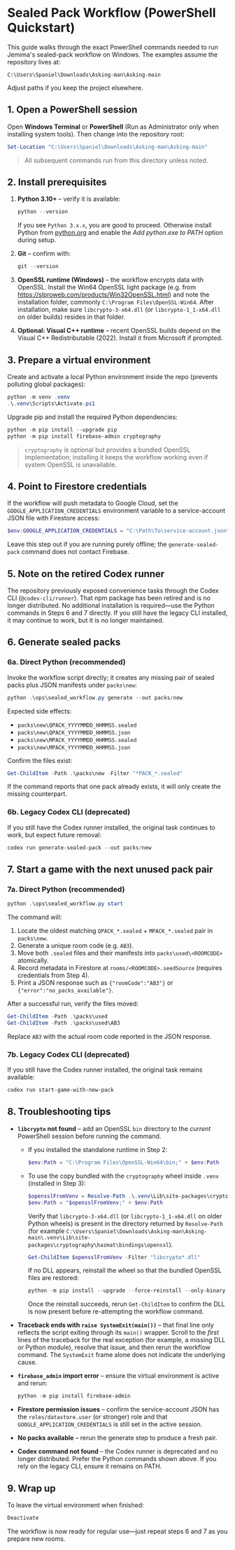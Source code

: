 # Sealed Pack Workflow (PowerShell Quickstart)

This guide walks through the exact PowerShell commands needed to run Jemima's sealed-pack workflow on Windows. The examples assume the repository lives at:

```
C:\Users\Spaniel\Downloads\Asking-man\Asking-main
```

Adjust paths if you keep the project elsewhere.

## 1. Open a PowerShell session

Open **Windows Terminal** or **PowerShell** (Run as Administrator only when installing system tools). Then change into the repository root:

```powershell
Set-Location "C:\Users\Spaniel\Downloads\Asking-man\Asking-main"
```

> All subsequent commands run from this directory unless noted.

## 2. Install prerequisites

1. **Python 3.10+** – verify it is available:
   ```powershell
   python --version
   ```
   If you see `Python 3.x.x`, you are good to proceed. Otherwise install Python from [python.org](https://www.python.org/downloads/windows/) and enable the *Add python.exe to PATH* option during setup.

2. **Git** – confirm with:
   ```powershell
   git --version
   ```

3. **OpenSSL runtime (Windows)** – the workflow encrypts data with OpenSSL. Install the Win64 OpenSSL light package (e.g. from https://slproweb.com/products/Win32OpenSSL.html) and note the installation folder, commonly `C:\Program Files\OpenSSL-Win64`. After installation, make sure `libcrypto-3-x64.dll` (or `libcrypto-1_1-x64.dll` on older builds) resides in that folder.

4. **Optional: Visual C++ runtime** – recent OpenSSL builds depend on the Visual C++ Redistributable (2022). Install it from Microsoft if prompted.

## 3. Prepare a virtual environment

Create and activate a local Python environment inside the repo (prevents polluting global packages):

```powershell
python -m venv .venv
.\.venv\Scripts\Activate.ps1
```

Upgrade pip and install the required Python dependencies:

```powershell
python -m pip install --upgrade pip
python -m pip install firebase-admin cryptography
```

> `cryptography` is optional but provides a bundled OpenSSL implementation; installing it keeps the workflow working even if system OpenSSL is unavailable.

## 4. Point to Firestore credentials

If the workflow will push metadata to Google Cloud, set the `GOOGLE_APPLICATION_CREDENTIALS` environment variable to a service-account JSON file with Firestore access:

```powershell
$env:GOOGLE_APPLICATION_CREDENTIALS = "C:\Path\To\service-account.json"
```

Leave this step out if you are running purely offline; the `generate-sealed-pack` command does not contact Firebase.

## 5. Note on the retired Codex runner

The repository previously exposed convenience tasks through the Codex CLI (`@codex-cli/runner`). That npm package has been retired and is no longer distributed. No additional installation is required—use the Python commands in Steps 6 and 7 directly. If you still have the legacy CLI installed, it may continue to work, but it is no longer maintained.

## 6. Generate sealed packs

### 6a. Direct Python (recommended)

Invoke the workflow script directly; it creates any missing pair of sealed packs plus JSON manifests under `packs\new`:

```powershell
python .\ops\sealed_workflow.py generate --out packs/new
```

Expected side effects:

* `packs\new\QPACK_YYYYMMDD_HHMMSS.sealed`
* `packs\new\QPACK_YYYYMMDD_HHMMSS.json`
* `packs\new\MPACK_YYYYMMDD_HHMMSS.sealed`
* `packs\new\MPACK_YYYYMMDD_HHMMSS.json`

Confirm the files exist:

```powershell
Get-ChildItem -Path .\packs\new -Filter "*PACK_*.sealed"
```

If the command reports that one pack already exists, it will only create the missing counterpart.

### 6b. Legacy Codex CLI (deprecated)

If you still have the Codex runner installed, the original task continues to work, but expect future removal:

```powershell
codex run generate-sealed-pack --out packs/new
```

## 7. Start a game with the next unused pack pair

### 7a. Direct Python (recommended)

```powershell
python .\ops\sealed_workflow.py start
```

The command will:

1. Locate the oldest matching `QPACK_*.sealed` + `MPACK_*.sealed` pair in `packs\new`.
2. Generate a unique room code (e.g. `AB3`).
3. Move both `.sealed` files and their manifests into `packs\used\<ROOMCODE>` atomically.
4. Record metadata in Firestore at `rooms/<ROOMCODE>.seedSource` (requires credentials from Step 4).
5. Print a JSON response such as `{"roomCode":"AB3"}` or `{"error":"no_packs_available"}`.

After a successful run, verify the files moved:

```powershell
Get-ChildItem -Path .\packs\used
Get-ChildItem -Path .\packs\used\AB3
```

Replace `AB3` with the actual room code reported in the JSON response.

### 7b. Legacy Codex CLI (deprecated)

If you still have the Codex runner installed, the original task remains available:

```powershell
codex run start-game-with-new-pack
```

## 8. Troubleshooting tips

* **`libcrypto` not found** – add an OpenSSL `bin` directory to the *current* PowerShell session before running the command.
  * If you installed the standalone runtime in Step 2:
    ```powershell
    $env:Path = "C:\Program Files\OpenSSL-Win64\bin;" + $env:Path
    ```
  * To use the copy bundled with the `cryptography` wheel inside `.venv` (installed in Step 3):
    ```powershell
    $opensslFromVenv = Resolve-Path .\.venv\Lib\site-packages\cryptography\hazmat\bindings\openssl
    $env:Path = "$opensslFromVenv;" + $env:Path
    ```
    Verify that `libcrypto-3-x64.dll` (or `libcrypto-1_1-x64.dll` on older Python wheels) is present in the directory returned by `Resolve-Path` (for example `C:\Users\Spaniel\Downloads\Asking-man\Asking-main\.venv\Lib\site-packages\cryptography\hazmat\bindings\openssl`).
    ```powershell
    Get-ChildItem $opensslFromVenv -Filter "libcrypto*.dll"
    ```
    If no DLL appears, reinstall the wheel so that the bundled OpenSSL files are restored:
    ```powershell
    python -m pip install --upgrade --force-reinstall --only-binary cryptography cryptography
    ```
    Once the reinstall succeeds, rerun `Get-ChildItem` to confirm the DLL is now present before re-attempting the workflow command.

* **Traceback ends with `raise SystemExit(main())`** – that final line only reflects the script exiting through its `main()` wrapper. Scroll to the *first* lines of the traceback for the real exception (for example, a missing DLL or Python module), resolve that issue, and then rerun the workflow command. The `SystemExit` frame alone does not indicate the underlying cause.

* **`firebase_admin` import error** – ensure the virtual environment is active and rerun:
  ```powershell
  python -m pip install firebase-admin
  ```

* **Firestore permission issues** – confirm the service-account JSON has the `roles/datastore.user` (or stronger) role and that `GOOGLE_APPLICATION_CREDENTIALS` is still set in the active session.

* **No packs available** – rerun the generate step to produce a fresh pair.

* **Codex command not found** – the Codex runner is deprecated and no longer distributed. Prefer the Python commands shown above. If you rely on the legacy CLI, ensure it remains on PATH.

## 9. Wrap up

To leave the virtual environment when finished:

```powershell
Deactivate
```

The workflow is now ready for regular use—just repeat steps 6 and 7 as you prepare new rooms.

